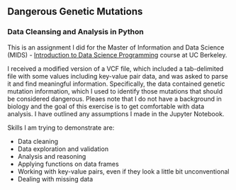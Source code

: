 ## Dangerous Genetic Mutations
### Data Cleansing and Analysis in Python

This is an assignment I did for the Master of Information and Data Science (MIDS) - [Introduction to Data Science Programming](https://www.ischool.berkeley.edu/courses/datasci/200) course at UC Berkeley.

I received a modified version of a VCF file, which included a tab-delimited file with some values including key-value pair data, and was asked to parse it and find meaningful information. Specifically, the data contained genetic mutation information, which I used to identify those mutations that should be considered dangerous. Pleaes note that I do not have a background in biology and the goal of this exercise is to get comfortable with data analysis. I have outlined any assumptions I made in the Jupyter Notebook. 

Skills I am trying to demonstrate are:
* Data cleaning
* Data exploration and validation
* Analysis and reasoning 
* Applying functions on data frames
* Working with key-value pairs, even if they look a little bit unconventional 
* Dealing with missing data 
